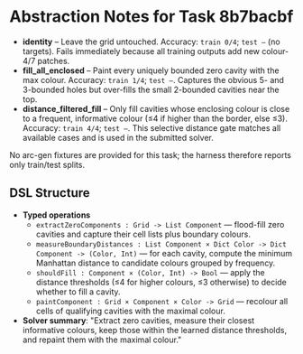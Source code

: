 # Abstraction Notes for Task 8b7bacbf

- **identity** – Leave the grid untouched. Accuracy: `train 0/4`; `test –` (no targets). Fails immediately because all training outputs add new colour-4/7 patches.
- **fill_all_enclosed** – Paint every uniquely bounded zero cavity with the max colour. Accuracy: `train 1/4`; `test –`. Captures the obvious 5- and 3-bounded holes but over-fills the small 2-bounded cavities near the top.
- **distance_filtered_fill** – Only fill cavities whose enclosing colour is close to a frequent, informative colour (≤4 if higher than the border, else ≤3). Accuracy: `train 4/4`; `test –`. This selective distance gate matches all available cases and is used in the submitted solver.

No arc-gen fixtures are provided for this task; the harness therefore reports only train/test splits.

## DSL Structure
- **Typed operations**
  - `extractZeroComponents : Grid -> List Component` — flood-fill zero cavities and capture their cell lists plus boundary colours.
  - `measureBoundaryDistances : List Component × Dict Color -> Dict Component -> (Color, Int)` — for each cavity, compute the minimum Manhattan distance to candidate colours grouped by frequency.
  - `shouldFill : Component × (Color, Int) -> Bool` — apply the distance thresholds (≤4 for higher colours, ≤3 otherwise) to decide whether to fill a cavity.
  - `paintComponent : Grid × Component × Color -> Grid` — recolour all cells of qualifying cavities with the maximal colour.
- **Solver summary**: "Extract zero cavities, measure their closest informative colours, keep those within the learned distance thresholds, and repaint them with the maximal colour."
